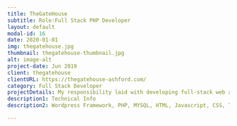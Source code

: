 ```yaml
---
title: TheGateHouse
subtitle: Role:Full Stack PHP Developer
layout: default
modal-id: 16
date: 2020-01-01
img: thegatehouse.jpg
thumbnail: thegatehouse-thumbnail.jpg
alt: image-alt
project-date: Jun 2019
client: thegatehouse
clientURL: https://thegatehouse-ashford.com/
category: Full Stack Developer
projectDetails: My responsibility laid with developing full-stack web application include design ux. 
description1: Technical Info
description2: Wordpress Framework, PHP, MYSQL, HTML, Javascript, CSS, Third Party Libraries(Bootstrap, Datatable JQuery, Form Validation), Git, SSH, Jenkins

---
```

